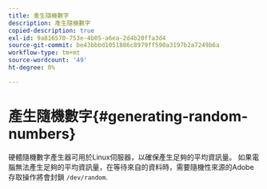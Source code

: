 ```yaml
---
title: 產生隨機數字
description: 產生隨機數字
copied-description: true
exl-id: 9a816570-753e-4b05-a6ea-2d4b20ffa3d4
source-git-commit: be43bbbd1051886c8979ff590a3197b2a7249b6a
workflow-type: tm+mt
source-wordcount: '49'
ht-degree: 0%

---
```


# 產生隨機數字{#generating-random-numbers}

硬體隨機數字產生器可用於Linux伺服器，以確保產生足夠的平均資訊量。 如果電腦無法產生足夠的平均資訊量，在等待來自的資料時，需要隨機性來源的Adobe存取操作將會封鎖 `/dev/random`.
